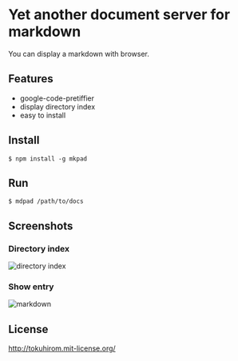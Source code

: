 Yet another document server for markdown
========================================

You can display a markdown with browser.

Features
--------

  * google-code-pretiffier
  * display directory index
  * easy to install

Install
-------

    $ npm install -g mkpad

Run
---

    $ mdpad /path/to/docs

Screenshots
-----------

### Directory index

![directory index](http://gyazo.64p.org/image/ca80e37d1e70b78dc0343a753bec0429.png)

### Show entry

![markdown](http://gyazo.64p.org/image/c369bdd3034d3aa18ee3879026118c3a.png)

License
-------

http://tokuhirom.mit-license.org/
